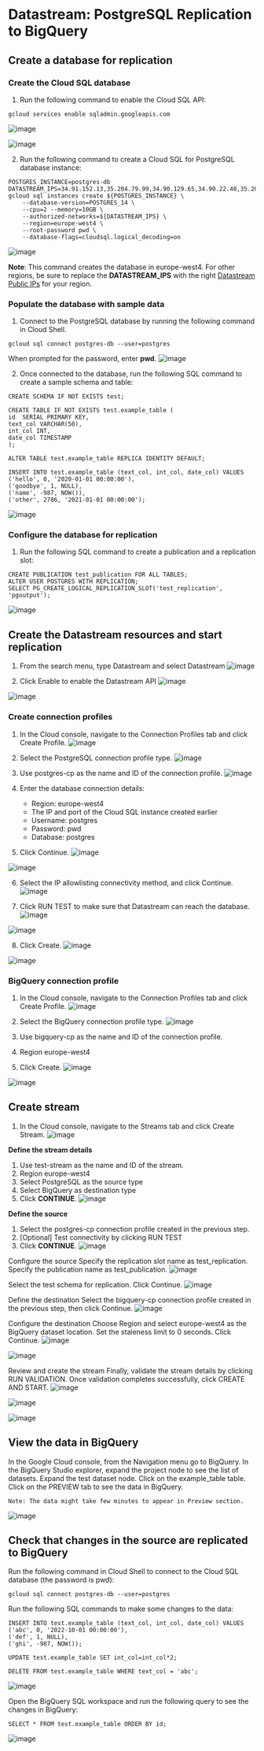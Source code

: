 # Datastream: PostgreSQL Replication to BigQuery

## Create a database for replication
### Create the Cloud SQL database
1. Run the following command to enable the Cloud SQL API:
```
gcloud services enable sqladmin.googleapis.com
```
![image](https://github.com/user-attachments/assets/1afcb50c-5dc0-46e7-9447-53f9fc9712ca)

![image](https://github.com/user-attachments/assets/c90e984e-2873-4600-afa8-1bc910846d06)

2. Run the following command to create a Cloud SQL for PostgreSQL database instance:
```
POSTGRES_INSTANCE=postgres-db
DATASTREAM_IPS=34.91.152.13,35.204.79.99,34.90.129.65,34.90.22.40,35.204.21.106
gcloud sql instances create ${POSTGRES_INSTANCE} \
    --database-version=POSTGRES_14 \
    --cpu=2 --memory=10GB \
    --authorized-networks=${DATASTREAM_IPS} \
    --region=europe-west4 \
    --root-password pwd \
    --database-flags=cloudsql.logical_decoding=on
```
![image](https://github.com/user-attachments/assets/262d391c-ca82-4f5e-8a57-3b827508689d)

**Note**: This command creates the database in europe-west4. For other regions, be sure to replace the **DATASTREAM_IPS** with the right [Datastream Public IPs](https://cloud.google.com/datastream/docs/ip-allowlists-and-regions) for your region.

### Populate the database with sample data
1. Connect to the PostgreSQL database by running the following command in Cloud Shell.
```
gcloud sql connect postgres-db --user=postgres
```
When prompted for the password, enter **pwd**.
![image](https://github.com/user-attachments/assets/8fa9dcf8-fe57-4d1a-8ba2-23a92615a5f1)
   
2. Once connected to the database, run the following SQL command to create a sample schema and table:
```
CREATE SCHEMA IF NOT EXISTS test;

CREATE TABLE IF NOT EXISTS test.example_table (
id  SERIAL PRIMARY KEY,
text_col VARCHAR(50),
int_col INT,
date_col TIMESTAMP
);

ALTER TABLE test.example_table REPLICA IDENTITY DEFAULT; 

INSERT INTO test.example_table (text_col, int_col, date_col) VALUES
('hello', 0, '2020-01-01 00:00:00'),
('goodbye', 1, NULL),
('name', -987, NOW()),
('other', 2786, '2021-01-01 00:00:00');
```
![image](https://github.com/user-attachments/assets/5bfc6c80-00b9-4ce5-b24a-75bb46f0b866)

### Configure the database for replication
1. Run the following SQL command to create a publication and a replication slot:
```
CREATE PUBLICATION test_publication FOR ALL TABLES;
ALTER USER POSTGRES WITH REPLICATION;
SELECT PG_CREATE_LOGICAL_REPLICATION_SLOT('test_replication', 'pgoutput');
```
![image](https://github.com/user-attachments/assets/8fc122d5-bd72-47ed-80a3-bf56e602711c)

## Create the Datastream resources and start replication
1. From the search menu, type Datastream and select Datastream
![image](https://github.com/user-attachments/assets/d40af406-3322-4324-b56c-38fd8d52e84c)

2. Click Enable to enable the Datastream API
![image](https://github.com/user-attachments/assets/08be8691-5aa2-4a4e-9bb7-836ec0024dfd)

![image](https://github.com/user-attachments/assets/7f0d7dff-aa6d-43fd-890d-4049084c026e)


### **Create connection profiles**
1. In the Cloud console, navigate to the Connection Profiles tab and click Create Profile.
![image](https://github.com/user-attachments/assets/abdacbeb-2490-427b-8de5-941d564adcae)

2. Select the PostgreSQL connection profile type.
![image](https://github.com/user-attachments/assets/7a19d0fc-7e83-4238-8278-8cf29e960e16)

3. Use postgres-cp as the name and ID of the connection profile.
![image](https://github.com/user-attachments/assets/10e24b98-4f0e-4c76-a5ce-9c30de1b1585)

4. Enter the database connection details:
   - Region: europe-west4
   - The IP and port of the Cloud SQL instance created earlier
   - Username: postgres
   - Password: pwd
   - Database: postgres
5. Click Continue.
![image](https://github.com/user-attachments/assets/270e6053-a520-4ab5-8513-75798826e017)

![image](https://github.com/user-attachments/assets/946f8617-fd90-40e3-8ba6-2d073e546c8c)

6. Select the IP allowlisting connectivity method, and click Continue.
![image](https://github.com/user-attachments/assets/421d5e1d-5279-40f9-886e-a25a3bb44526)

7. Click RUN TEST to make sure that Datastream can reach the database.
![image](https://github.com/user-attachments/assets/073119c9-982e-4ff9-b3e1-a6e6188e5c07)

![image](https://github.com/user-attachments/assets/8189a231-ad9a-4611-81a2-225561eb83de)

8. Click Create.
![image](https://github.com/user-attachments/assets/f3e895aa-2da3-40e1-9509-6a4cb7f089d8)

![image](https://github.com/user-attachments/assets/66615169-5cc6-480e-aa95-fd7fe7b235c7)

### **BigQuery connection profile**
1. In the Cloud console, navigate to the Connection Profiles tab and click Create Profile.
![image](https://github.com/user-attachments/assets/2dc076a7-9ffd-4120-8013-3ff63862250c)

2. Select the BigQuery connection profile type.
![image](https://github.com/user-attachments/assets/d1a6d2c0-8fe0-47d3-939e-e95d0827d70e)

3. Use bigquery-cp as the name and ID of the connection profile.
4. Region europe-west4
5. Click Create.
![image](https://github.com/user-attachments/assets/1f21ddc1-aea7-4a23-a7fc-9a2c2084ead7)

![image](https://github.com/user-attachments/assets/b2f06b13-01d6-4a10-852c-9446ecb46bb6)

## Create stream
1. In the Cloud console, navigate to the Streams tab and click Create Stream.
![image](https://github.com/user-attachments/assets/842ba3dd-0150-4b90-b32e-10f8b7a6771f)

**Define the stream details**
1. Use test-stream as the name and ID of the stream.
2. Region europe-west4
3. Select PostgreSQL as the source type
4. Select BigQuery as destination type
5. Click **CONTINUE**.
![image](https://github.com/user-attachments/assets/1106a495-0ebf-47c6-ad0c-8a2c431a3997)

**Define the source**
1. Select the postgres-cp connection profile created in the previous step.
2. [Optional] Test connectivity by clicking RUN TEST
3. Click **CONTINUE**.
![image](https://github.com/user-attachments/assets/7a0626fe-e5b8-4f5f-a901-6ce7ab46b3e1)

Configure the source
Specify the replication slot name as test_replication.
Specify the publication name as test_publication.
![image](https://github.com/user-attachments/assets/42efb64f-a931-4f69-b88d-6d2cbae7af3d)

Select the test schema for replication.
Click Continue.
![image](https://github.com/user-attachments/assets/c64cfe42-4d4c-4c0c-b4c5-d5e354238264)

Define the destination
Select the bigquery-cp connection profile created in the previous step, then click Continue.
![image](https://github.com/user-attachments/assets/706e73c0-13f5-49fb-8f5d-3270beb69afe)

Configure the destination
Choose Region and select europe-west4 as the BigQuery dataset location.
Set the staleness limit to 0 seconds.
Click Continue.
![image](https://github.com/user-attachments/assets/9d10c4d3-11ff-49d3-a6a1-21589bddc7b9)

![image](https://github.com/user-attachments/assets/5613c6bc-aad4-4c20-8a0d-810395cfa3d7)

Review and create the stream
Finally, validate the stream details by clicking RUN VALIDATION. Once validation completes successfully, click CREATE AND START.
![image](https://github.com/user-attachments/assets/c5289d8d-3d9f-4f19-8f06-fd2434c4a119)

![image](https://github.com/user-attachments/assets/84bbe2bf-f6e2-4aad-aa01-2e6643a3778c)

![image](https://github.com/user-attachments/assets/231522c9-389c-498c-a05b-bd23163687d0)


## **View the data in BigQuery**
In the Google Cloud console, from the Navigation menu go to BigQuery.
In the BigQuery Studio explorer, expand the project node to see the list of datasets.
Expand the test dataset node.
Click on the example_table table.
Click on the PREVIEW tab to see the data in BigQuery.
```
Note: The data might take few minutes to appear in Preview section.
```
![image](https://github.com/user-attachments/assets/3962b5d6-5d6d-4236-99d9-d87d50d87ca2)

## **Check that changes in the source are replicated to BigQuery**
Run the following command in Cloud Shell to connect to the Cloud SQL database (the password is pwd):
```
gcloud sql connect postgres-db --user=postgres
```
Run the following SQL commands to make some changes to the data:
```
INSERT INTO test.example_table (text_col, int_col, date_col) VALUES
('abc', 0, '2022-10-01 00:00:00'),
('def', 1, NULL),
('ghi', -987, NOW());

UPDATE test.example_table SET int_col=int_col*2; 

DELETE FROM test.example_table WHERE text_col = 'abc';
```
![image](https://github.com/user-attachments/assets/af29fcf1-bb32-4461-9b8f-1b7a5711a9ec)

Open the BigQuery SQL workspace and run the following query to see the changes in BigQuery:
```
SELECT * FROM test.example_table ORDER BY id;
```
![image](https://github.com/user-attachments/assets/50a0fb9a-b310-4db4-861e-9976d10d3b2c)

